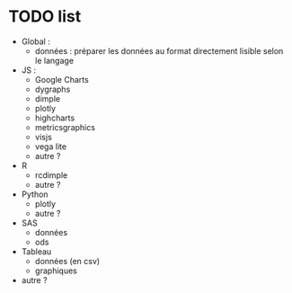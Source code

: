 ﻿# TODO list


- Global :
  - données : préparer les données au format directement lisible selon le langage
- JS :
	- Google Charts
    - dygraphs
    - dimple
    - plotly
    - highcharts
    - metricsgraphics
    - visjs
    - vega lite
    - autre ?
- R
    - rcdimple
    - autre ?
- Python
    - plotly
    - autre ?
- SAS
    - données
    - ods
- Tableau
    - données (en csv)
    - graphiques
- autre ?




